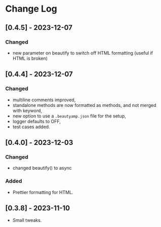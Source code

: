 # Change Log

## [0.4.5] - 2023-12-07

### Changed
- new parameter on beautify to switch off HTML formatting (useful if HTML is broken)

## [0.4.4] - 2023-12-07

### Changed
- multiline comments improved,
- standalone methods are now formatted as methods, and not merged with keyword,
- new option to use a `.beautyamp.json` file for the setup,
- logger defaults to OFF,
- test cases added.

## [0.4.0] - 2023-12-03

### Changed
- changed beautify() to async

### Added
- Prettier formatting for HTML.

## [0.3.8] - 2023-11-10

- Small tweaks.